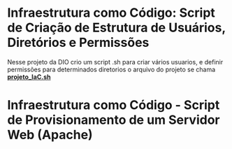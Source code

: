 # Infraestrutura como Código: Script de Criação de Estrutura de Usuários, Diretórios e Permissões
Nesse projeto da DIO crio um script .sh para criar vários usuarios, e definir permissões para determinados diretorios 
o arquivo do projeto se chama [**projeto_IaC.sh**](https://github.com/PauloHIG/Projetos_estudo/blob/master/linux_aula/projeto_IaC.sh)

# Infraestrutura como Código - Script de Provisionamento de um Servidor Web (Apache)
